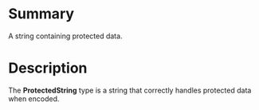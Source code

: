 # Summary
A string containing protected data.

# Description
The **ProtectedString** type is a string that correctly handles protected data
when encoded.
